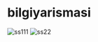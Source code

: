 # bilgiyarismasi

![ss111](https://user-images.githubusercontent.com/74013091/113767042-d8fddf80-9726-11eb-8a2d-ea310658be5a.PNG) ![ss22](https://user-images.githubusercontent.com/74013091/113767050-dac7a300-9726-11eb-9c07-464798176e3f.PNG)
